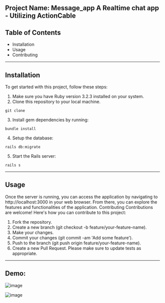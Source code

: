 Project Name: Message_app
A Realtime chat app - Utilizing ActionCable
------------------------------------------------------
Table of Contents
-----------------------------------------------
-	Installation
-	Usage
-	Contributing

-------------------------------------------------------
Installation
-------------------------------------
To get started with this project, follow these steps:
1.	Make sure you have Ruby version 3.2.3 installed on your system.
2.	Clone this repository to your local machine.
```
git clone 
```
3.	Install gem dependencies by running:
```
bundle install 
```
4.	Setup the database:
```
rails db:migrate
```
5.	Start the Rails server:
```
rails s
```
----------------------------------------------------
Usage
-------------------------------------------------
Once the server is running, you can access the application by navigating to http://localhost:3000 in your web browser. From there, you can explore the features and functionalities of the application.
Contributing
Contributions are welcome! Here's how you can contribute to this project:
1.	Fork the repository.
2.	Create a new branch (git checkout -b feature/your-feature-name).
3.	Make your changes.
4.	Commit your changes (git commit -am 'Add some feature').
5.	Push to the branch (git push origin feature/your-feature-name).
6.	Create a new Pull Request.
Please make sure to update tests as appropriate.

---------------------------------------------

Demo:
------------------------------------------------------------------
![image](https://github.com/BinhNguyenDang/message-app/assets/146049423/964fd495-2e11-4101-9028-73f2adf2d505)

![image](https://github.com/BinhNguyenDang/message-app/assets/146049423/59d5381f-9568-4433-9da0-8350bba15b76)

